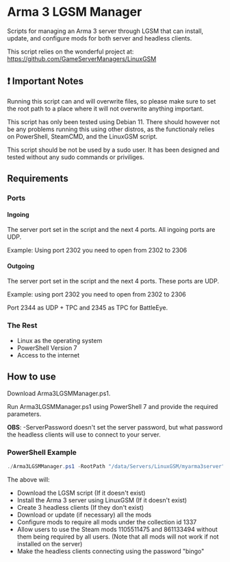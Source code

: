 # Arma 3 LGSM Manager

Scripts for managing an Arma 3 server through LGSM that can install, update, and configure mods for both server and headless clients.

This script relies on the wonderful project at: <https://github.com/GameServerManagers/LinuxGSM>

## :exclamation: Important Notes

Running this script can and will overwrite files, so please make sure to set the root path to a place where it will not overwrite anything important.

This script has only been tested using Debian 11. There should however not be any problems running this using other distros, as the functionaly relies on PowerShell, SteamCMD, and the LinuxGSM script.

This script should be not be used by a sudo user. It has been designed and tested without any sudo commands or priviliges.

## Requirements

### Ports

#### Ingoing

The server port set in the script and the next 4 ports. All ingoing ports are UDP.

Example: Using port 2302 you need to open from 2302 to 2306

#### Outgoing

The server port set in the script and the next 4 ports. These ports are UDP.

Example: using port 2302 you need to open from 2302 to 2306

Port 2344 as UDP + TPC and 2345 as TPC for BattleEye.

### The Rest

* Linux as the operating system
* PowerShell Version 7
* Access to the internet

## How to use

Download Arma3LGSMManager.ps1.

Run Arma3LGSMManager.ps1 using PowerShell 7 and provide the required parameters.

**OBS**: -ServerPassword doesn't set the server password, but what password the headless clients will use to connect to your server.

### PowerShell Example

```PowerShell
./Arma3LGSMManager.ps1 -RootPath "/data/Servers/LinuxGSM/myarma3server" -SteamModCollectionId 1337 -SteamWhitelistModIds @(1105511475, 861133494) -ServerPort 2302 -ServerPassword "bingo" -HeadlessCount 3
```

The above will:

* Download the LGSM script (If it doesn't exist)
* Install the Arma 3 server using LinuxGSM (If it doesn't exist)
* Create 3 headless clients (If they don't exist)
* Download or update (if necessary) all the mods
* Configure mods to require all mods under the collection id 1337
* Allow users to use the Steam mods 1105511475 and 861133494 without them being required by all users. (Note that all mods will not work if not installed on the server)
* Make the headless clients connecting using the password "bingo"
